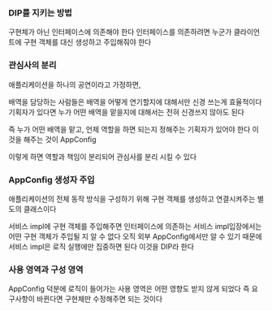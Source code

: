 ### DIP를 지키는 방법
구현체가 아닌 인터페이스에 의존해야 한다
인터페이스를 의존하려면 누군가 클라이언트에 구현 객체를 대신 생성하고 주입해줘야 한다
### 관심사의 분리
애플리케이션을 하나의 공연이라고 가정하면,

배역을 담당하는 사람들은 배역을 어떻게 연기할지에 대해서만 신경 쓰는게 효율적이다 
기획자가 있다면 누가 어떤 배역을 맡을지에 대해서는 전혀 신경쓰지 않아도 된다
 
즉 누가 어떤 배역을 맡고, 언제 역할을 하면 되는지 정해주는 기획자가 있어야 한다
이것을 해주는 것이 AppConfig

이렇게 하면 역할과 책임이 분리되어 관심사를 분리 시킬 수 있다
### AppConfig 생성자 주입
애플리케이션의 전체 동작 방식을 구성하기 위해 구현 객체를 생성하고 연결시켜주는 별도의 클래스이다

서비스 impl에 구현 객체를 주입해주면
인터페이스에 의존하는 서비스 impl입장에서는 어떤 구현 객체가 주입될 지 알 수 없다
오직 외부 AppConfig에서만 알 수 있기 때문에 서비스 impl은 로직 실행에만 집중하면 된다
이것을 DIP라 한다

### 사용 영역과 구성 영역 
AppConfig 덕분에 로직이 들어가는 사용 영역은 어떤 영향도 받지 않게 되었다 
즉 요구사항이 바뀐다면 구현체만 수정해주면 되는 것이다
